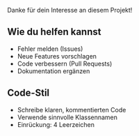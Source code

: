 
Danke für dein Interesse an diesem Projekt!

## Wie du helfen kannst

- Fehler melden (Issues)
- Neue Features vorschlagen
- Code verbessern (Pull Requests)
- Dokumentation ergänzen

## Code-Stil

- Schreibe klaren, kommentierten Code
- Verwende sinnvolle Klassennamen
- Einrückung: 4 Leerzeichen
